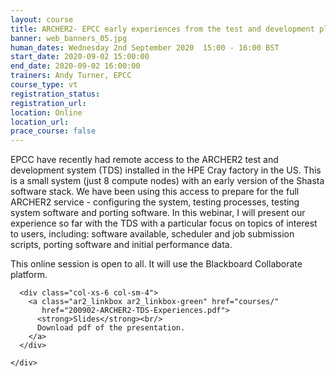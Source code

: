 ```yaml
---
layout: course
title: ARCHER2- EPCC early experiences from the test and development platform 
banner: web_banners_05.jpg
human_dates: Wednesday 2nd September 2020  15:00 - 16:00 BST
start_date: 2020-09-02 15:00:00
end_date: 2020-09-02 16:00:00
trainers: Andy Turner, EPCC
course_type: vt
registration_status:
registration_url:
location: Online
location_url:
prace_course: false
---
```


EPCC have recently had remote access to the ARCHER2 test and development system (TDS) installed in the HPE Cray factory in the US. This is a small system (just 8 compute nodes) with an early version of the Shasta software stack. We have been using this access to prepare for the full ARCHER2 service - configuring the system, testing processes, testing system software and porting software. In this webinar, I will present our experience so far with the TDS with a particular focus on topics of interest to users, including: software available, scheduler and job submission scripts, porting software and initial performance data.

This online session is open to all. It will use the Blackboard Collaborate platform.


<!--

<section id="service">

  <div class="row ">	

      <div class="col-xs-6 col-sm-4">
        <a class="ar2_linkbox ar2_linkbox-teal" 
          href="https://eu.bbcollab.com/guest/6ada2b42557941d5b15e961af4c7cd26">
          <strong>Join Session</strong><br/>
          Join this online session in your browser
        </a>
      </div>

      <div class="col-xs-6 col-sm-4">
        <a class="ar2_linkbox ar2_linkbox-green" href="courses/"
           href="myevents.ics">
          <strong>Add to Calendar</strong><br/>
          Download ICS file to add this event to your calendar complete with join link
        </a>
      </div>

											
    </div>


-->

<!--
<h2><a name="video">Video</a></h2>

<div>

<iframe title="Video"  width="560" height="315" src="https://www.youtube.com/embed/XXXXXXXXXXX" frameborder="0" allow="accelerometer; autoplay; encrypted-media; gyroscope; picture-in-picture" allowfullscreen></iframe>

</div>

-->



<section id="service">
  <div class="container">
    <div class="row ">	

<!--

      <div class="col-xs-6 col-sm-4">
        <a class="ar2_linkbox ar2_linkbox-teal" href="  ">
          <strong>Transcript</strong><br/>
          Download a transcript of the video audio
        </a>
      </div>

-->

      <div class="col-xs-6 col-sm-4">
        <a class="ar2_linkbox ar2_linkbox-green" href="courses/"
           href="200902-ARCHER2-TDS-Experiences.pdf">
          <strong>Slides</strong><br/>
          Download pdf of the presentation.
        </a>
      </div>
										
    </div>
  </div>
</section>


